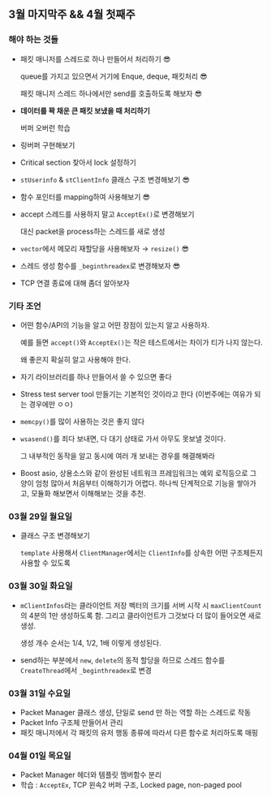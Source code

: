 ## 3월 마지막주 && 4월 첫째주

### 해야 하는 것들

- 패킷 매니저를 스레드로 하나 만들어서 처리하기 😎

  queue를 가지고 있으면서 거기에 Enque, deque, 패킷처리 😎

  패킷 매니저 스레드 하나에서만 send를 호출하도록 해보자 😎

- **데이터를 꽉 채운 큰 패킷 보냈을 때 처리하기**

  버퍼 오버런 학습

- 링버퍼 구현해보기

- Critical section 찾아서 lock 설정하기 

- `stUserinfo` & `stClientInfo` 클래스 구조 변경해보기 😎

- 함수 포인터를 mapping하여 사용해보기 😎

- accept 스레드를 사용하지 말고 `AcceptEx()`로 변경해보기

  대신 packet을 process하는 스레드를 새로 생성

- `vector`에서 메모리 재할당을 사용해보자 → `resize()` 😎

- 스레드 생성 함수를 `_beginthreadex`로 변경해보자 😎

- TCP 연결 종료에 대해 좀더 알아보자

### 기타 조언

- 어떤 함수/API의 기능을 알고 어떤 장점이 있는지 알고 사용하자.

  예를 들면 `accept()`와 `AcceptEx()`는 작은 테스트에서는 차이가 티가 나지 않는다.

  왜 좋은지 확실히 알고 사용해야 한다.

- 자기 라이브러리를 하나 만들어서 쓸 수 있으면 좋다

- Stress test server tool 만들기는 기본적인 것이라고 한다 (이번주에는 여유가 되는 경우에만 ㅇㅇ)

- `memcpy()`를 많이 사용하는 것은 좋지 않다

- `wsasend()`를 죄다 보내면, 다 대기 상태로 가서 아무도 못보낼 것이다.

  그 내부적인 동작을 알고 동시에 여러 개 보내는 경우를 해결해봐라

- Boost asio, 상용소스와 같이 완성된 네트워크 프레임워크는 예외 로직등으로 그 양이 엄청 많아서 처음부터 이해하기가 어렵다. 하나씩 단계적으로 기능을 쌓아가고, 모듈화 해보면서 이해해보는 것을 추천.



### 03월 29일 월요일

- 클래스 구조 변경해보기

  `template` 사용해서 `ClientManager`에서는 `ClientInfo`를 상속한 어떤 구조체든지 사용할 수 있도록

### 03월 30일 화요일

- `mClientInfos`라는 클라이언트 저장 벡터의 크기를 서버 시작 시 `maxClientCount`의 4분의 1만 생성하도록 함. 그리고 클라이언트가 그것보다 더 많이 들어오면 새로 생성.

  생성 개수 순서는 1/4, 1/2, 1배 이렇게 생성된다.

- send하는 부분에서 `new`, `delete`의 동적 할당을 하므로 스레드 함수를 `CreateThread`에서 `_beginthreadex`로 변경

### 03월 31일 수요일

- Packet Manager 클래스 생성, 단일로 send 만 하는 역할 하는 스레드로 작동
- Packet Info 구조체 만들어서 관리
- 패킷 매니저에서 각 패킷의 유저 행동 종류에 따라서 다른 함수로 처리하도록 매핑

### 04월 01일 목요일

- Packet Manager 헤더와 템플릿 멤버함수 분리
- 학습 : `AcceptEx`, TCP 윈속2 버퍼 구조, Locked page, non-paged pool

